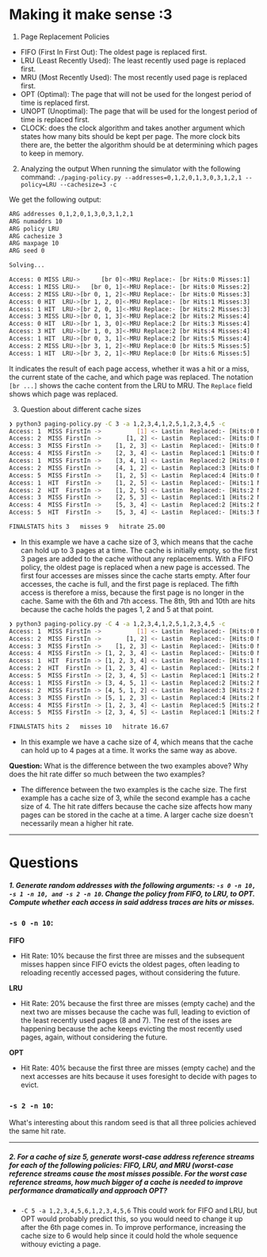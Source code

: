 # Making it make sense :3

1. Page Replacement Policies
- FIFO (First In First Out): The oldest page is replaced first.
- LRU (Least Recently Used): The least recently used page is replaced first.
- MRU (Most Recently Used): The most recently used page is replaced first.
- OPT (Optimal): The page that will not be used for the longest period of time is replaced first.
- UNOPT (Unoptimal): The page that will be used for the longest period of time is replaced first.
- CLOCK: does the clock algorithm and takes another argument which states how many bits should be kept per page. The more clock bits there are, the better the algorithm should be at determining which pages to keep in memory.

2. Analyzing the output
When running the simulator with the following command:
`./paging-policy.py --addresses=0,1,2,0,1,3,0,3,1,2,1 --policy=LRU --cachesize=3 -c`

We get the following output:
```sh
ARG addresses 0,1,2,0,1,3,0,3,1,2,1
ARG numaddrs 10
ARG policy LRU
ARG cachesize 3
ARG maxpage 10
ARG seed 0

Solving...

Access: 0 MISS LRU->      [br 0]<-MRU Replace:- [br Hits:0 Misses:1]
Access: 1 MISS LRU->   [br 0, 1]<-MRU Replace:- [br Hits:0 Misses:2]
Access: 2 MISS LRU->[br 0, 1, 2]<-MRU Replace:- [br Hits:0 Misses:3]
Access: 0 HIT  LRU->[br 1, 2, 0]<-MRU Replace:- [br Hits:1 Misses:3]
Access: 1 HIT  LRU->[br 2, 0, 1]<-MRU Replace:- [br Hits:2 Misses:3]
Access: 3 MISS LRU->[br 0, 1, 3]<-MRU Replace:2 [br Hits:2 Misses:4]
Access: 0 HIT  LRU->[br 1, 3, 0]<-MRU Replace:2 [br Hits:3 Misses:4]
Access: 3 HIT  LRU->[br 1, 0, 3]<-MRU Replace:2 [br Hits:4 Misses:4]
Access: 1 HIT  LRU->[br 0, 3, 1]<-MRU Replace:2 [br Hits:5 Misses:4]
Access: 2 MISS LRU->[br 3, 1, 2]<-MRU Replace:0 [br Hits:5 Misses:5]
Access: 1 HIT  LRU->[br 3, 2, 1]<-MRU Replace:0 [br Hits:6 Misses:5]
```

It indicates the result of each page access, whether it was a hit or a miss, the current state of the cache, and which page was replaced. The notation `[br ...]` shows the cache content from the LRU to MRU. The `Replace` field shows which page was replaced.

3. Question about different cache sizes
```sh
❯ python3 paging-policy.py -C 3 -a 1,2,3,4,1,2,5,1,2,3,4,5 -c
Access: 1  MISS FirstIn ->          [1] <- Lastin  Replaced:- [Hits:0 Misses:1]
Access: 2  MISS FirstIn ->       [1, 2] <- Lastin  Replaced:- [Hits:0 Misses:2]
Access: 3  MISS FirstIn ->    [1, 2, 3] <- Lastin  Replaced:- [Hits:0 Misses:3]
Access: 4  MISS FirstIn ->    [2, 3, 4] <- Lastin  Replaced:1 [Hits:0 Misses:4]
Access: 1  MISS FirstIn ->    [3, 4, 1] <- Lastin  Replaced:2 [Hits:0 Misses:5]
Access: 2  MISS FirstIn ->    [4, 1, 2] <- Lastin  Replaced:3 [Hits:0 Misses:6]
Access: 5  MISS FirstIn ->    [1, 2, 5] <- Lastin  Replaced:4 [Hits:0 Misses:7]
Access: 1  HIT  FirstIn ->    [1, 2, 5] <- Lastin  Replaced:- [Hits:1 Misses:7]
Access: 2  HIT  FirstIn ->    [1, 2, 5] <- Lastin  Replaced:- [Hits:2 Misses:7]
Access: 3  MISS FirstIn ->    [2, 5, 3] <- Lastin  Replaced:1 [Hits:2 Misses:8]
Access: 4  MISS FirstIn ->    [5, 3, 4] <- Lastin  Replaced:2 [Hits:2 Misses:9]
Access: 5  HIT  FirstIn ->    [5, 3, 4] <- Lastin  Replaced:- [Hits:3 Misses:9]

FINALSTATS hits 3   misses 9   hitrate 25.00
```
- In this example we have a cache size of 3, which means that the cache can hold up to 3 pages at a time. The cache is initially empty, so the first 3 pages are added to the cache without any replacements. With a FIFO policy, the oldest page is replaced when a new page is accessed. The first four accesses are misses since the cache starts empty. After four accesses, the cache is full, and the first page is replaced. The fifth access is therefore a miss, because the first page is no longer in the cache. Same with the 6th and 7th access. The 8th, 9th and 10th are hits because the cache holds the pages 1, 2 and 5 at that point.

```sh
❯ python3 paging-policy.py -C 4 -a 1,2,3,4,1,2,5,1,2,3,4,5 -c
Access: 1  MISS FirstIn ->          [1] <- Lastin  Replaced:- [Hits:0 Misses:1]
Access: 2  MISS FirstIn ->       [1, 2] <- Lastin  Replaced:- [Hits:0 Misses:2]
Access: 3  MISS FirstIn ->    [1, 2, 3] <- Lastin  Replaced:- [Hits:0 Misses:3]
Access: 4  MISS FirstIn -> [1, 2, 3, 4] <- Lastin  Replaced:- [Hits:0 Misses:4]
Access: 1  HIT  FirstIn -> [1, 2, 3, 4] <- Lastin  Replaced:- [Hits:1 Misses:4]
Access: 2  HIT  FirstIn -> [1, 2, 3, 4] <- Lastin  Replaced:- [Hits:2 Misses:4]
Access: 5  MISS FirstIn -> [2, 3, 4, 5] <- Lastin  Replaced:1 [Hits:2 Misses:5]
Access: 1  MISS FirstIn -> [3, 4, 5, 1] <- Lastin  Replaced:2 [Hits:2 Misses:6]
Access: 2  MISS FirstIn -> [4, 5, 1, 2] <- Lastin  Replaced:3 [Hits:2 Misses:7]
Access: 3  MISS FirstIn -> [5, 1, 2, 3] <- Lastin  Replaced:4 [Hits:2 Misses:8]
Access: 4  MISS FirstIn -> [1, 2, 3, 4] <- Lastin  Replaced:5 [Hits:2 Misses:9]
Access: 5  MISS FirstIn -> [2, 3, 4, 5] <- Lastin  Replaced:1 [Hits:2 Misses:10]

FINALSTATS hits 2   misses 10   hitrate 16.67
```
- In this example we have a cache size of 4, which means that the cache can hold up to 4 pages at a time. It works the same way as above.

**Question:** What is the difference between the two examples above? Why does the hit rate differ so much between the two examples?

- The difference between the two examples is the cache size. The first example has a cache size of 3, while the second example has a cache size of 4. The hit rate differs because the cache size affects how many pages can be stored in the cache at a time. A larger cache size doesn't necessarily mean a higher hit rate. 

------------------------

# Questions

##### 1. Generate random addresses with the following arguments: `-s 0 -n 10, -s 1 -n 10, and -s 2 -n 10`. Change the policy from FIFO, to LRU, to OPT. Compute whether each access in said address traces are hits or misses.

### `-s 0 -n 10`:
**FIFO**
- Hit Rate: 10% because the first three are misses and the subsequent misses happen since FIFO evicts the oldest pages, often leading to reloading recently accessed pages, without considering the future.

**LRU**
- Hit Rate: 20% because the first three are misses (empty cache) and the next two are misses because the cache was full, leading to eviction of the least recently used pages (8 and 7). The rest of the isses are happening because the ache keeps evicting the most recently used pages, again, without considering the future.

**OPT**
- Hit Rate: 40% because the first three are misses (empty cache) and the next accesses are hits because it uses foresight to decide with pages to evict. 

### `-s 2 -n 10`:
What's interesting about this random seed is that all three policies achieved the same hit rate.

------------------------

##### 2. For a cache of size 5, generate worst-case address reference streams for each of the following policies: FIFO, LRU, and MRU (worst-case reference streams cause the most misses possible. For the worst case reference streams, how much bigger of a cache is needed to improve performance dramatically and approach OPT?

- `-C 5 -a 1,2,3,4,5,6,1,2,3,4,5,6`
This could work for FIFO and LRU, but OPT would probably predict this, so you would need to change it up after the 6th page comes in. 
To improve performance, increasing the cache size to 6 would help since it could hold the whole sequence withouy evicting a page.




